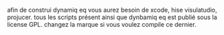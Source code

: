 afin de  construi dynamiq eq vous aurez besoin de xcode, hise visulatudio, projucer. tous les scripts présent ainsi que dynbamiq eq est publié sous la license GPL. changez la marque si vous voulez compile  ce dernier.
